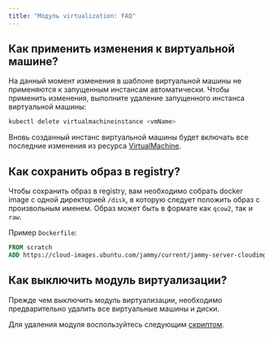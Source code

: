 ```yaml
---
title: "Модуль virtualization: FAQ"
---
```


## Как применить изменения к виртуальной машине?

На данный момент изменения в шаблоне виртуальной машины не применяются к запущенным инстансам автоматически.
Чтобы применить изменения, выполните удаление запущенного инстанса виртуальной машины:

```bash
kubectl delete virtualmachineinstance <vmName>
```

Вновь созданный инстанс виртуальной машины будет включать все последние изменения из ресурса [VirtualMachine](cr.html#virtualmachine).

## Как сохранить образ в registry?

Чтобы сохранить образ в registry, вам необходимо собрать docker image с одной директорией `/disk`, в которую следует положить образ с произвольным именем.
Образ может быть в формате как `qcow2`, так и `raw`.

Пример `Dockerfile`:

```Dockerfile
FROM scratch
ADD https://cloud-images.ubuntu.com/jammy/current/jammy-server-cloudimg-amd64.img /disk/jammy-server-cloudimg-amd64.img
```

## Как выключить модуль виртуализации?

Прежде чем выключить модуль виртуализации, необходимо предварительно удалить все виртуальные машины и диски.

Для удаления модуля воспользуйтесь следующим [скриптом](https://github.com/deckhouse/deckhouse/blob/main/modules/490-virtualization/hack/remove-module.sh).

